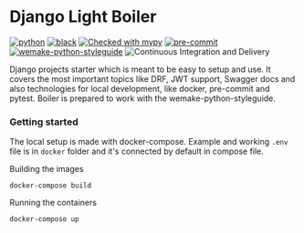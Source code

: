 # Django Light Boiler

[![python](https://img.shields.io/static/v1?label=python&message=3.9%2B&color=informational&logo=python&logoColor=white)](https://www.python.org/)
[![black](https://img.shields.io/badge/code%20style-black-000000.svg)](https://github.com/python/black)
[![Checked with mypy](http://www.mypy-lang.org/static/mypy_badge.svg)](http://mypy-lang.org/)
[![pre-commit](https://img.shields.io/badge/pre--commit-enabled-brightgreen?logo=pre-commit&logoColor=white)](https://github.com/pre-commit/pre-commit)
[![wemake-python-styleguide](https://img.shields.io/badge/style-wemake-000000.svg)](https://github.com/wemake-services/wemake-python-styleguide)
![Continuous Integration and Delivery](https://github.com/tobiwankenobii/django-light-boiler/workflows/Github%20Actions/badge.svg?branch=main)

Django projects starter which is meant to be easy to setup and use. It covers the most important topics like DRF, JWT support, Swagger docs and also technologies for local development, like docker, pre-commit and pytest. Boiler is prepared to work with the wemake-python-styleguide.

### Getting started

The local setup is made with docker-compose. Example and working `.env` file is in `docker` folder and it's connected
by default in compose file.

Building the images

```shell
docker-compose build
```

Running the containers

```shell
docker-compose up
```
